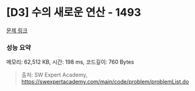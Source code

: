 # [D3] 수의 새로운 연산 - 1493 

[문제 링크](https://swexpertacademy.com/main/code/problem/problemDetail.do?contestProbId=AV2b-QGqADMBBASw) 

### 성능 요약

메모리: 62,512 KB, 시간: 198 ms, 코드길이: 760 Bytes



> 출처: SW Expert Academy, https://swexpertacademy.com/main/code/problem/problemList.do